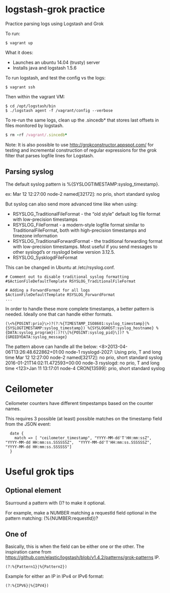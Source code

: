 # logstash-grok practice
Practice parsing logs using Logstash and Grok

To run:

```
$ vagrant up
```

What it does:
- Launches an ubuntu 14.04 (trusty) server
- Installs java and logstash 1.5.6

To run logstash, and test the config vs the logs:
```
$ vagrant ssh
```
Then within the vagrant VM:
```
$ cd /opt/logstash/bin
$ ./logstash agent -f /vagrant/config --verbose
```

To re-run the same logs, clean up the .sincedb* that stores last offsets in files monitored by logstash.
```ruby
$ rm -rf /vagrant/.sincedb*
```

Note: It is also possible to use http://grokconstructor.appspot.com/ for testing and incremental construction of regular expressions for the grok filter that parses logfile lines for Logstash.

## Parsing syslog
The default syslog pattern is %{SYSLOGTIMESTAMP:syslog_timestamp}.

ex: 
  Mar 12 12:27:00 node-2 named[32172]: no prio, short standard syslog

But syslog can also send more advanced time like when using:
* RSYSLOG_TraditionalFileFormat - the “old style” default log file format with low-precision timestamps
* RSYSLOG_FileFormat - a modern-style logfile format similar to TraditionalFileFormat, both with high-precision timestamps and timezone information
* RSYSLOG_TraditionalForwardFormat - the traditional forwarding format with low-precision timestamps. Most useful if you send messages to other syslogd’s or rsyslogd below version 3.12.5.
* RSYSLOG_SysklogdFileFormat 

This can be changed in Ubuntu at /etc/rsyslog.conf.
```
# Comment out to disable traditional syslog formatting
#$ActionFileDefaultTemplate RSYSLOG_TraditionalFileFormat

# Adding a ForwardFormat for all logs
$ActionFileDefaultTemplate RSYSLOG_ForwardFormat
...
```

In order to handle these more complete timestamps, a better pattern is needed. Ideally one that can handle either formats.
```
(\<%{POSINT:prio}\>)?(?:%{TIMESTAMP_ISO8601:syslog_timestamp}|%{SYSLOGTIMESTAMP:syslog_timestamp}) %{SYSLOGHOST:syslog_hostname} %{DATA:syslog_program}(:)?(\[%{POSINT:syslog_pid}\])? %{GREEDYDATA:syslog_message}
```
The pattern above can handle all the below:
  <8>2013-04-06T13:26:48.622862+01:00 node-1 rsyslogd-2027: Using prio, T and long time
  Mar 12 12:27:00 node-2 named[32172]: no prio, short standard syslog
  2016-01-21T14:02:11.472593+00:00 node-3 rsyslogd: no prio, T and long time
  <123>Jan 11 13:17:01 node-4 CRON[13599]: prio, short standard syslog


# Ceilometer

Ceilometer counters have different timpestamps based on the counter names.

This requires 3 possible (at least) possible matches on the timestamp field from the JSON event:
```
  date {
    match => [ "ceilometer_timestamp", "YYYY-MM-dd'T'HH:mm:ssZ", "YYYY-MM-dd HH:mm:ss.SSSSSSZ",  "YYYY-MM-dd'T'HH:mm:ss.SSSSSSZ", "YYYY-MM-dd HH:mm:ss.SSSSSS"]
  }
```
# Useful grok tips

## Optional element
Ssurround a pattern with ()? to make it optional.

For example, make a NUMBER matching a requestId field optional in the pattern matching:
  (%{NUMBER:requestId})?

## One of
Basically, this is when the field can be either one or the other. The inspiration came from https://github.com/elastic/logstash/blob/v1.4.2/patterns/grok-patterns IP.
```
(?:%{Pattern1}|%{Pattern2})
```
Example for either an IP in IPv4 or IPv6 format:
```
(?:%{IPV6}|%{IPV4})
```
